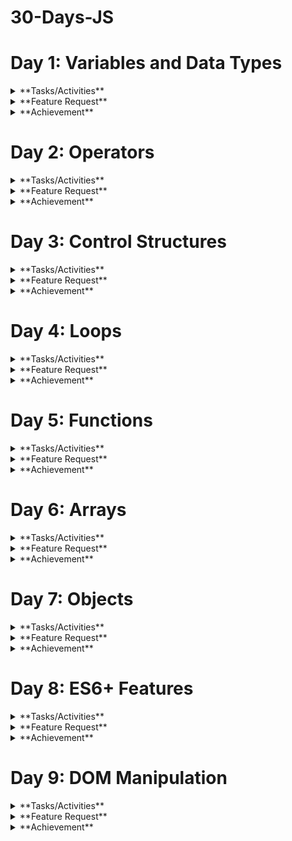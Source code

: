 # 30-Days-JS

# Day 1: Variables and Data Types

<details>
  <summary>**Tasks/Activities**</summary>
  
  <details>
    <summary>**Activity 1: Variable Declaration**</summary>
    
    - **Task 1:** Declare a variable using `var`, assign it a number, and log the value to the console.
    - **Task 2:** Declare a variable using `let`, assign it a string, and log the value to the console.
  </details>
  
  <details>
    <summary>**Activity 2: Constant Declaration**</summary>
    
    - **Task 3:** Declare a variable using `const`, assign it a boolean value, and log the value to the console.
  </details>
  
  <details>
    <summary>**Activity 3: Data Types**</summary>
    
    - **Task 4:** Create variables of different data types (number, string, boolean, object, array) and log each variable's type using the `typeof` operator.
  </details>
  
  <details>
    <summary>**Activity 4: Reassigning Variables**</summary>
    
    - **Task 5:** Declare a variable using `let`, assign it an initial value, reassign a new value, and log both values to the console.
  </details>
  
  <details>
    <summary>**Activity 5: Understanding `const`**</summary>
    
    - **Task 6:** Try reassigning a variable declared with `const` and observe the error.
  </details>
</details>

<details>
  <summary>**Feature Request**</summary>
  
  1. **Variable Types Console Log:** Write a script that declares variables of different data types and logs both the value and type of each variable to the console.
  2. **Reassignment Demo:** Create a script that demonstrates the difference in behavior between `let` and `const` when it comes to reassignment.
</details>

<details>
  <summary>**Achievement**</summary>
  
  By the end of these activities, you will:
  - Know how to declare variables using `var`, `let`, and `const`.
  - Understand the different data types in JavaScript.
  - Be able to use the `typeof` operator to identify the data type of a variable.
  - Understand the concept of variable reassignment and the immutability of `const` variables.
</details>

# Day 2: Operators

<details>
  <summary>**Tasks/Activities**</summary>
  
  <details>
    <summary>**Activity 1: Arithmetic Operations**</summary>
    
    - **Task 1:** Write a program to add two numbers and log the result to the console.
    - **Task 2:** Write a program to subtract two numbers and log the result to the console.
    - **Task 3:** Write a program to multiply two numbers and log the result to the console.
    - **Task 4:** Write a program to divide two numbers and log the result to the console.
    - **Task 5:** Write a program to find the remainder when one number is divided by another and log the result to the console.
  </details>
  
  <details>
    <summary>**Activity 2: Assignment Operators**</summary>
    
    - **Task 6:** Use the `+=` operator to add a number to a variable and log the result to the console.
    - **Task 7:** Use the `-=` operator to subtract a number from a variable and log the result to the console.
  </details>
  
  <details>
    <summary>**Activity 3: Comparison Operators**</summary>
    
    - **Task 8:** Write a program to compare two numbers using `>` and `<` and log the result to the console.
    - **Task 9:** Write a program to compare two numbers using `>=` and `<=` and log the result to the console.
    - **Task 10:** Write a program to compare two numbers using `==` and `===` and log the result to the console.
  </details>
  
  <details>
    <summary>**Activity 4: Logical Operators**</summary>
    
    - **Task 11:** Write a program that uses the `&&` operator to combine two conditions and log the result to the console.
    - **Task 12:** Write a program that uses the `||` operator to combine two conditions and log the result to the console.
    - **Task 13:** Write a program that uses the `!` operator to negate a condition and log the result to the console.
  </details>
  
  <details>
    <summary>**Activity 5: Ternary Operator**</summary>
    
    - **Task 14:** Write a program that uses the ternary operator to check if a number is positive or negative and log the result to the console.
  </details>
</details>

<details>
  <summary>**Feature Request**</summary>
  
  1. **Arithmetic Operations Script:** Write a script that performs basic arithmetic operations (addition, subtraction, multiplication, division, remainder) on two numbers and logs the results.
  2. **Comparison and Logical Operators Script:** Create a script that compares two numbers using different comparison operators and combines conditions using logical operators, logging the results.
  3. **Ternary Operator Script:** Write a script that uses the ternary operator to determine if a number is positive or negative and logs the result.
</details>

<details>
  <summary>**Achievement**</summary>
  
  By the end of these activities, students will:
  - Understand and use arithmetic operators to perform basic calculations.
  - Use assignment operators to modify variable values.
  - Compare values using comparison operators.
  - Combine conditions using logical operators.
  - Use the ternary operator for concise conditional expressions.
</details>

# Day 3: Control Structures

<details>
  <summary>**Tasks/Activities**</summary>
  
  <details>
    <summary>**Activity 1: If-Else Statements**</summary>
    
    - **Task 1:** Write a program to check if a number is positive, negative, or zero, and log the result to the console.
    - **Task 2:** Write a program to check if a person is eligible to vote (age >= 18) and log the result to the console.
  </details>
  
  <details>
    <summary>**Activity 2: Nested If-Else Statements**</summary>
    
    - **Task 3:** Write a program to find the largest of three numbers using nested if-else statements.
  </details>
  
  <details>
    <summary>**Activity 3: Switch Case**</summary>
    
    - **Task 4:** Write a program that uses a switch case to determine the day of the week based on a number (1-7) and log the day name to the console.
    - **Task 5:** Write a program that uses a switch case to assign a grade ('A', 'B', 'C', 'D', 'F') based on a score and log the grade to the console.
  </details>
  
  <details>
    <summary>**Activity 4: Conditional (Ternary) Operator**</summary>
    
    - **Task 6:** Write a program that uses the ternary operator to check if a number is even or odd and log the result to the console.
  </details>
  
  <details>
    <summary>**Activity 5: Combining Conditions**</summary>
    
    - **Task 7:** Write a program to check if a year is a leap year using multiple conditions (divisible by 4, but not 100 unless also divisible by 400) and log the result to the console.
  </details>
</details>

<details>
  <summary>**Feature Request**</summary>
  
  1. **Number Check Script:** Write a script that checks if a number is positive, negative, or zero using if-else statements and logs the result.
  2. **Voting Eligibility Script:** Create a script to check if a person is eligible to vote based on their age and log the result.
  3. **Day of the Week Script:** Write a script that uses a switch case to determine the day of the week based on a number (1-7) and logs the day name.
  4. **Grade Assignment Script:** Create a script that uses a switch case to assign a grade based on a score and logs the grade.
  5. **Leap Year Check Script:** Write a script that checks if a year is a leap year using multiple conditions and logs the result.
</details>

<details>
  <summary>**Achievement**</summary>
  
  By the end of these activities, students will:
  - Implement and understand basic if-else control flow.
  - Use nested if-else statements to handle multiple conditions.
  - Utilize switch cases for control flow based on specific values.
  - Apply the ternary operator for concise condition checking.
  - Combine multiple conditions to solve more complex problems.
</details>

# Day 4: Loops

<details>
  <summary>**Tasks/Activities**</summary>
  
  <details>
    <summary>**Activity 1: For Loop**</summary>
    
    - **Task 1:** Write a program to print numbers from 1 to 10 using a for loop.
    - **Task 2:** Write a program to print the multiplication table of 5 using a for loop.
  </details>
  
  <details>
    <summary>**Activity 2: While Loop**</summary>
    
    - **Task 3:** Write a program to calculate the sum of numbers from 1 to 10 using a while loop.
    - **Task 4:** Write a program to print numbers from 10 to 1 using a while loop.
  </details>
  
  <details>
    <summary>**Activity 3: Do...While Loop**</summary>
    
    - **Task 5:** Write a program to print numbers from 1 to 5 using a do...while loop.
    - **Task 6:** Write a program to calculate the factorial of a number using a do...while loop.
  </details>
  
  <details>
    <summary>**Activity 4: Nested Loops**</summary>
    
    - **Task 7:** Write a program to print a pattern using nested for loops:
      ```
      *
      **
      ***
      ****
      *****
      ```
  </details>
  
  <details>
    <summary>**Activity 5: Loop Control Statements**</summary>
    
    - **Task 8:** Write a program to print numbers from 1 to 10, but skip the number 5 using the continue statement.
    - **Task 9:** Write a program to print numbers from 1 to 10, but stop the loop when the number is 7 using the break statement.
  </details>
</details>

<details>
  <summary>**Feature Request**</summary>
  
  1. **Number Printing Script:** Write a script that prints numbers from 1 to 10 using a for loop and a while loop.
  2. **Multiplication Table Script:** Create a script that prints the multiplication table of 5 using a for loop.
  3. **Pattern Printing Script:** Write a script that prints a pattern of stars using nested loops.
  4. **Sum Calculation Script:** Write a script that calculates the sum of numbers from 1 to 10 using a while loop.
  5. **Factorial Calculation Script:** Create a script that calculates the factorial of a number using a do...while loop.
</details>

<details>
  <summary>**Achievement**</summary>
  
  By the end of these activities, students will:
  - Understand and use for loops to iterate over a sequence of numbers.
  - Utilize while loops for iteration based on a condition.
  - Apply do...while loops to ensure the loop body is executed at least once.
  - Implement nested loops to solve more complex problems.
  - Use loop control statements (break and continue) to control the flow of loops.
</details>

# Day 5: Functions

<details>
  <summary>**Tasks/Activities**</summary>
  
  <details>
    <summary>**Activity 1: Function Declaration**</summary>
    
    - **Task 1:** Write a function to check if a number is even or odd and log the result to the console.
    - **Task 2:** Write a function to calculate the square of a number and return the result.
  </details>
  
  <details>
    <summary>**Activity 2: Function Expression**</summary>
    
    - **Task 3:** Write a function expression to find the maximum of two numbers and log the result to the console.
    - **Task 4:** Write a function expression to concatenate two strings and return the result.
  </details>
  
  <details>
    <summary>**Activity 3: Arrow Functions**</summary>
    
    - **Task 5:** Write an arrow function to calculate the sum of two numbers and return the result.
    - **Task 6:** Write an arrow function to check if a string contains a specific character and return a boolean value.
  </details>
  
  <details>
    <summary>**Activity 4: Function Parameters and Default Values**</summary>
    
    - **Task 7:** Write a function that takes two parameters and returns their product. Provide a default value for the second parameter.
    - **Task 8:** Write a function that takes a person's name and age and returns a greeting message. Provide a default value for the age.
  </details>
  
  <details>
    <summary>**Activity 5: Higher-Order Functions**</summary>
    
    - **Task 9:** Write a higher-order function that takes a function and a number, and calls the function that many times.
    - **Task 10:** Write a higher-order function that takes two functions and a value, applies the first function to the value, and then applies the second function to the result.
  </details>
</details>

<details>
  <summary>**Feature Request**</summary>
  
  1. **Even or Odd Function Script:** Write a script that includes a function to check if a number is even or odd and logs the result.
  2. **Square Calculation Function Script:** Create a script that includes a function to calculate the square of a number and returns the result.
  3. **Concatenation Function Script:** Write a script that includes a function expression to concatenate two strings and returns the result.
  4. **Sum Calculation Arrow Function Script:** Create a script that includes an arrow function to calculate the sum of two numbers and returns the result.
  5. **Higher-Order Function Script:** Write a script that includes a higher-order function to apply a given function multiple times.
</details>

<details>
  <summary>**Achievement**</summary>
  
  By the end of these activities, students will:
  - Understand and define functions using function declarations, expressions, and arrow functions.
  - Use function parameters and default values effectively.
  - Create and utilize higher-order functions.
  - Apply functions to solve common problems and perform calculations.
  - Enhance code reusability and organization using functions.
</details>

# Day 6: Arrays

<details>
  <summary>**Tasks/Activities**</summary>
  
  <details>
    <summary>**Activity 1: Array Creation and Access**</summary>
    
    - **Task 1:** Create an array of numbers from 1 to 5 and log the array to the console.
    - **Task 2:** Access the first and last elements of the array and log them to the console.
  </details>
  
  <details>
    <summary>**Activity 2: Array Methods (Basic)**</summary>
    
    - **Task 3:** Use the push method to add a new number to the end of the array and log the updated array.
    - **Task 4:** Use the pop method to remove the last element from the array and log the updated array.
    - **Task 5:** Use the shift method to remove the first element from the array and log the updated array.
    - **Task 6:** Use the unshift method to add a new number to the beginning of the array and log the updated array.
  </details>
  
  <details>
    <summary>**Activity 3: Array Methods (Intermediate)**</summary>
    
    - **Task 7:** Use the map method to create a new array where each number is doubled and log the new array.
    - **Task 8:** Use the filter method to create a new array with only even numbers and log the new array.
    - **Task 9:** Use the reduce method to calculate the sum of all numbers in the array and log the result.
  </details>
  
  <details>
    <summary>**Activity 4: Array Iteration**</summary>
    
    - **Task 10:** Use a for loop to iterate over the array and log each element to the console.
    - **Task 11:** Use the forEach method to iterate over the array and log each element to the console.
  </details>
  
  <details>
    <summary>**Activity 5: Multi-dimensional Arrays**</summary>
    
    - **Task 12:** Create a two-dimensional array (matrix) and log the entire array to the console.
    - **Task 13:** Access and log a specific element from the two-dimensional array.
  </details>
</details>

<details>
  <summary>**Feature Request**</summary>
  
  1. **Array Manipulation Script:** Write a script that demonstrates the creation of an array, adding and removing elements using push, pop, shift, and unshift methods.
  2. **Array Transformation Script:** Create a script that uses map, filter, and reduce methods to transform and aggregate array data.
  3. **Array Iteration Script:** Write a script that iterates over an array using both for loop and forEach method and logs each element.
  4. **Two-dimensional Array Script:** Create a script that demonstrates the creation and manipulation of a two-dimensional array.
</details>

<details>
  <summary>**Achievement**</summary>
  
  By the end of these activities, students will:
  - Create and manipulate arrays using various methods.
  - Transform and aggregate array data using map, filter, and reduce.
  - Iterate over arrays using loops and iteration methods.
  - Understand and work with multi-dimensional arrays.
</details>

# Day 7: Objects

<details>
  <summary>**Tasks/Activities**</summary>
  
  <details>
    <summary>**Activity 1: Object Creation and Access**</summary>
    
    - **Task 1:** Create an object representing a book with properties like title, author, and year, and log the object to the console.
    - **Task 2:** Access and log the title and author properties of the book object.
  </details>
  
  <details>
    <summary>**Activity 2: Object Methods**</summary>
    
    - **Task 3:** Add a method to the book object that returns a string with the book's title and author, and log the result of calling this method.
    - **Task 4:** Add a method to the book object that takes a parameter (year) and updates the book's year property, then log the updated object.
  </details>
  
  <details>
    <summary>**Activity 3: Nested Objects**</summary>
    
    - **Task 5:** Create a nested object representing a library with properties like name and books (an array of book objects), and log the library object to the console.
    - **Task 6:** Access and log the name of the library and the titles of all the books in the library.
  </details>
  
  <details>
    <summary>**Activity 4: The this Keyword**</summary>
    
    - **Task 7:** Add a method to the book object that uses the this keyword to return a string with the book's title and year, and log the result of calling this method.
  </details>
  
  <details>
    <summary>**Activity 5: Object Iteration**</summary>
    
    - **Task 8:** Use a for...in loop to iterate over the properties of the book object and log each property and its value.
    - **Task 9:** Use Object.keys and Object.values methods to log all the keys and values of the book object.
  </details>
</details>

<details>
  <summary>**Feature Request**</summary>
  
  1. **Book Object Script:** Write a script that creates a book object, adds methods to it, and logs its properties and method results.
  2. **Library Object Script:** Create a script that defines a library object containing an array of book objects and logs the library's details.
  3. **Object Iteration Script:** Write a script that demonstrates iterating over an object's properties using for...in loop and Object.keys / Object.values.
</details>

<details>
  <summary>**Achievement**</summary>
  
  By the end of these activities, students will:
  - Create and manipulate objects with properties and methods.
  - Understand and use the this keyword in object methods.
  - Work with nested objects and arrays of objects.
  - Iterate over an object's properties using loops and built-in methods.
</details>

# Day 8: ES6+ Features

<details>
  <summary>**Tasks/Activities**</summary>
  
  <details>
    <summary>**Activity 1: Template Literals**</summary>
    
    - **Task 1:** Use template literals to create a string that includes variables for a person's name and age, and log the string to the console.
    - **Task 2:** Create a multi-line string using template literals and log it to the console.
  </details>
  
  <details>
    <summary>**Activity 2: Destructuring**</summary>
    
    - **Task 3:** Use array destructuring to extract the first and second elements from an array of numbers and log them to the console.
    - **Task 4:** Use object destructuring to extract the title and author from a book object and log them to the console.
  </details>
  
  <details>
    <summary>**Activity 3: Spread and Rest Operators**</summary>
    
    - **Task 5:** Use the spread operator to create a new array that includes all elements of an existing array plus additional elements, and log the new array to the console.
    - **Task 6:** Use the rest operator in a function to accept an arbitrary number of arguments, sum them, and return the result.
  </details>
  
  <details>
    <summary>**Activity 4: Default Parameters**</summary>
    
    - **Task 7:** Write a function that takes two parameters and returns their product, with the second parameter having a default value of 1. Log the result of calling this function with and without the second parameter.
  </details>
  
  <details>
    <summary>**Activity 5: Enhanced Object Literals**</summary>
    
    - **Task 8:** Use enhanced object literals to create an object with methods and properties, and log the object to the console.
    - **Task 9:** Create an object with computed property names based on variables and log the object to the console.
  </details>
</details>

<details>
  <summary>**Feature Request**</summary>
  
  1. **Template Literals Script:** Write a script that demonstrates the use of template literals to create and log strings with embedded variables and multi-line strings.
  2. **Destructuring Script:** Create a script that uses array and object destructuring to extract values and log them.
  3. **Spread and Rest Operators Script:** Write a script that demonstrates the use of the spread operator to combine arrays and the rest operator to handle multiple function arguments.
  4. **Default Parameters Script:** Create a script that defines a function with default parameters and logs the results of calling it with different arguments.
  5. **Enhanced Object Literals Script:** Write a script that uses enhanced object literals to create and log an object with methods and computed property names.
</details>

<details>
  <summary>**Achievement**</summary>
  
  By the end of these activities, students will:
  - Understand and use template literals for string interpolation and multi-line strings.
  - Apply destructuring to extract values from arrays and objects.
  - Utilize spread and rest operators for array manipulation and function arguments.
  - Define functions with default parameters.
  - Create objects using enhanced object literals, including methods and computed property names.
</details>

# Day 9: DOM Manipulation

<details>
  <summary>**Tasks/Activities**</summary>
  
  <details>
    <summary>**Activity 1: Selecting and Manipulating Elements**</summary>
    
    - **Task 1:** Select an HTML element by its ID and change its text content.
    - **Task 2:** Select an HTML element by its class and change its background color.
  </details>
  
  <details>
    <summary>**Activity 2: Creating and Appending Elements**</summary>
    
    - **Task 3:** Create a new div element with some text content and append it to the body.
    - **Task 4:** Create a new li element and add it to an existing ul list.
  </details>
  
  <details>
    <summary>**Activity 3: Removing Elements**</summary>
    
    - **Task 5:** Select an HTML element and remove it from the DOM.
    - **Task 6:** Remove the last child of a specific HTML element.
  </details>
  
  <details>
    <summary>**Activity 4: Modifying Attributes and Classes**</summary>
    
    - **Task 7:** Select an HTML element and change one of its attributes (e.g., src of an img tag).
    - **Task 8:** Add and remove a CSS class to/from an HTML element.
  </details>
  
  <details>
    <summary>**Activity 5: Event Handling**</summary>
    
    - **Task 9:** Add a click event listener to a button that changes the text content of a paragraph.
    - **Task 10:** Add a mouseover event listener to an element that changes its border color.
  </details>
</details>

<details>
  <summary>**Feature Request**</summary>
  
  1. **Text Content Manipulation Script:** Write a script that selects an HTML element by its ID and changes its text content.
  2. **Element Creation Script:** Create a script that demonstrates creating a new div element and appending it to the body.
  3. **Element Removal Script:** Write a script that selects an HTML element and removes it from the DOM.
  4. **Attribute Modification Script:** Create a script that changes the attributes of an HTML element.
  5. **Event Handling Script:** Write a script that adds event listeners to HTML elements to change their content or style based on user interactions.
</details>

<details>
  <summary>**Achievement**</summary>
  
  By the end of these activities, students will:
  - Select and manipulate DOM elements using JavaScript.
  - Create and append new elements to the DOM.
  - Remove elements from the DOM.
  - Modify attributes and classes of HTML elements.
  - Add and handle events to make web pages interactive.
</details>
